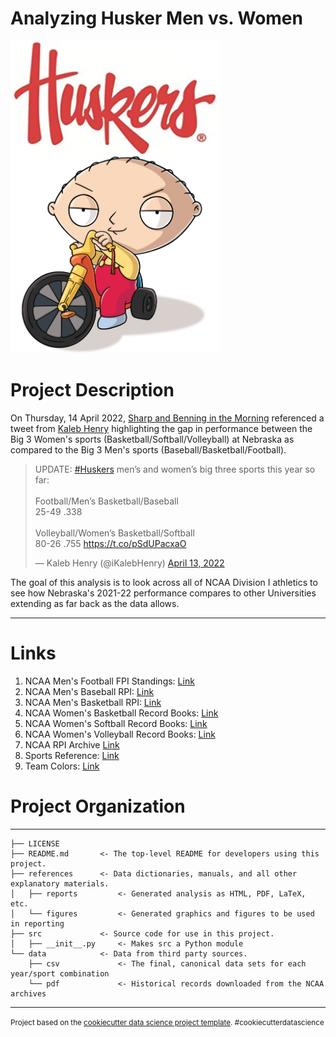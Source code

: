 Analyzing Husker Men vs. Women
==============================

<img src="https://github.com/ereidelbach/Images/blob/master/huskerProjects.jpg?raw=true" width="336" height="500" />

# Project Description

On Thursday, 14 April 2022, [Sharp and Benning in the Morning](https://mobile.twitter.com/sharpandbenning) referenced a tweet from [Kaleb Henry](https://mobile.twitter.com/iKalebHenry) highlighting the gap in performance between the Big 3 Women's sports (Basketball/Softball/Volleyball) at Nebraska as compared to the Big 3 Men's sports (Baseball/Basketball/Football).

<blockquote class="twitter-tweet"><p lang="en" dir="ltr">UPDATE: <a href="https://twitter.com/hashtag/Huskers?src=hash&amp;ref_src=twsrc%5Etfw">#Huskers</a> men’s and women’s big three sports this year so far:<br><br>Football/Men’s Basketball/Baseball<br>25-49 .338<br><br>Volleyball/Women’s Basketball/Softball<br>80-26 .755 <a href="https://t.co/pSdUPacxaO">https://t.co/pSdUPacxaO</a></p>&mdash; Kaleb Henry (@iKalebHenry) <a href="https://twitter.com/iKalebHenry/status/1514230181464002560?ref_src=twsrc%5Etfw">April 13, 2022</a></blockquote> <script async src="https://platform.twitter.com/widgets.js" charset="utf-8"></script>

The goal of this analysis is to look across all of NCAA Division I athletics to see how Nebraska's 2021-22 performance compares to other Universities extending as far back as the data allows.



------------

# Links

1. NCAA Men's Football FPI Standings: [Link][1]
2. NCAA Men's Baseball RPI: [Link][2]
3. NCAA Men's Basketball RPI: [Link][3]
4. NCAA Women's Basketball Record Books: [Link][4]
5. NCAA Women's Softball Record Books: [Link][5]
6. NCAA Women's Volleyball Record Books: [Link][6]
7. NCAA RPI Archive [Link][7]
8. Sports Reference: [Link][8]
9. Team Colors: [Link][9]

  [1]: https://www.espn.com/college-football/fpi/_/season/2005
  [2]: https://web1.ncaa.org/app_data/weeklyrpi/2007MBArpi1.html
  [3]: https://web1.ncaa.org/app_data/weeklyrpi/2005MBBrpi1.html
  [4]: https://web1.ncaa.org/app_data/weeklyrpi/2007WBBrpi1.html
  [5]: https://web1.ncaa.org/app_data/weeklyrpi/2007WSBrpi1.html
  [6]: https://web1.ncaa.org/app_data/weeklyrpi/2006WVBrpi1.html
  [7]: http://s3.amazonaws.com/ncaa/files/rpiarchive/list.html 
  [8]: https://www.sports-reference.com/cfb/
  [9]: https://teamcolorcodes.com/premier-league-color-codes/


# Project Organization
------------
    ├── LICENSE
    ├── README.md		<- The top-level README for developers using this project.
    ├── references		<- Data dictionaries, manuals, and all other explanatory materials.
	│	├── reports			<- Generated analysis as HTML, PDF, LaTeX, etc.
    │	└── figures			<- Generated graphics and figures to be used in reporting
    ├── src				<- Source code for use in this project.
    │	├── __init__.py		<- Makes src a Python module
    └── data			<- Data from third party sources.
		├── csv				<- The final, canonical data sets for each year/sport combination
		└── pdf				<- Historical records downloaded from the NCAA archives
--------

<p><small>Project based on the <a target="_blank" href="https://drivendata.github.io/cookiecutter-data-science/">cookiecutter data science project template</a>. #cookiecutterdatascience</small></p>